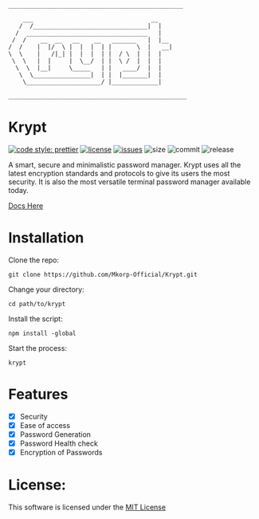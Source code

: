 ```
_________________________________________________

    ___                                 __
   /  /________________________________|  |
  /  __________________________________   |
 /  /    __  __   __    __   _______   |  |__
/  /    |  |/  \ |  |  |  | |       \  |   __|
\  \    |   /|_| |  |  |  | |  / \  |  |  |
 \  \   |  |     |  \__/  | |  \ /  |  |  |
  \  \  |__|     \_____   | |   ____/  |  |
   \  \________________|  | |  |_______|  |
    \_____________________/ |_____________|
    
__________________________________________________
```
# Krypt
[![code style: prettier](https://img.shields.io/badge/code_style-prettier-ff69b4.svg?style=flat)](https://github.com/prettier/prettier)
[![license](https://img.shields.io/badge/license-MIT-blue.svg)](https://github.com/Mkorp-Official/Krypt/blob/main/LICENSE)
[![issues](https://img.shields.io/github/issues/Mkorp-Official/Krypt)](https://github.com/Mkorp-Official/Krypt/issues)
![size](https://img.shields.io/github/repo-size/Mkorp-Official/Krypt)
![commit](https://img.shields.io/github/last-commit/Mkorp-Official/Krypt)
![release](https://img.shields.io/github/release-date/Mkorp-Official/Krypt)

 A smart, secure and minimalistic password manager. Krypt uses all the latest encryption standards and protocols to give its users the most security. It is also the most versatile terminal password manager available today.
 
[Docs Here](https://github.com/Mkorp-Official/Krypt/wiki)

# Installation

Clone the repo:

```
git clone https://github.com/Mkorp-Official/Krypt.git
```

Change your directory:

```
cd path/to/krypt
```

Install the script:

```
npm install -global
```

Start the process:

```
krypt
```

# Features

- [x] Security
- [x] Ease of access
- [x] Password Generation
- [x] Password Health check
- [x] Encryption of Passwords

# License:
This software is licensed under the [MIT License](https://choosealicense.com/licenses/mit/)


